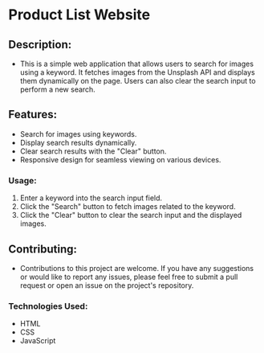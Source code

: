 # Product List Website
## Description:
- This is a simple web application that allows users to search for images using a keyword. It fetches images from the Unsplash API and displays them dynamically on the page. Users can also clear the search input to perform a new search.

## Features:
- Search for images using keywords.<br>
- Display search results dynamically.<br>
- Clear search results with the "Clear" button.<br>
- Responsive design for seamless viewing on various devices.<br>

### Usage:
1. Enter a keyword into the search input field.<br>
2. Click the "Search" button to fetch images related to the keyword.<br>
3. Click the "Clear" button to clear the search input and the displayed images.<br>


## Contributing:
- Contributions to this project are welcome. If you have any suggestions or would like to report any issues, please feel free to submit a pull request or open an issue on the project's repository.

### Technologies Used:
- HTML
- CSS
- JavaScript
